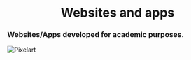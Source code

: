 <h1 align="center">Websites and apps</h1>

### Websites/Apps developed for academic purposes.

![Pixelart](https://i.imgur.com/PiV6vj4.gif)
